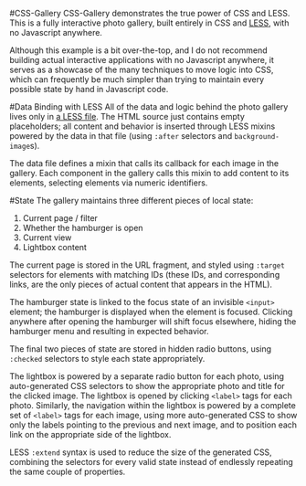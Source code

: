 #CSS-Gallery
CSS-Gallery demonstrates the true power of CSS and LESS.  This is a fully interactive photo gallery, built entirely in CSS and [LESS](http://lesscss.org), with no Javascript anywhere.

Although this example is a bit over-the-top, and I do not recommend building actual interactive applications with no Javascript anywhere, it serves as a showcase of the many techniques to move logic into CSS, which can frequently be much simpler than trying to maintain every possible state by hand in Javascript code.

#Data Binding with LESS
All of the data and logic behind the photo gallery lives only in [a LESS file](/styles/_data.less).  The HTML source just contains empty placeholders; all content and behavior is inserted through LESS mixins powered by the data in that file (using `:after` selectors and `background-image`s).

The data file defines a mixin that calls its callback for each image in the gallery.  Each component in the gallery calls this mixin to add content to its elements, selecting elements via numeric identifiers.

#State
The gallery maintains three different pieces of local state:

 1. Current page / filter
 2. Whether the hamburger is open
 2. Current view
 3. Lightbox content

The current page is stored in the URL fragment, and styled using `:target` selectors for elements with matching IDs (these IDs, and corresponding links, are the only pieces of actual content that appears in the HTML).

The hamburger state is linked to the focus state of an invisible `<input>` element; the hamburger is displayed when the element is focused.  Clicking anywhere after opening the hamburger will shift focus elsewhere, hiding the hamburger menu and resulting in expected behavior.

The final two pieces of state are stored in hidden radio buttons, using `:checked` selectors to style each state appropriately.

The lightbox is powered by a separate radio button for each photo, using auto-generated CSS selectors to show the appropriate photo and title for the clicked image.  The lightbox is opened by clicking `<label>` tags for each photo.  Similarly, the navigation within the lightbox is powered by a complete set of `<label>` tags for each image, using more auto-generated CSS to show only the labels pointing to the previous and next image, and to position each link on the appropriate side of the lightbox.

LESS `:extend` syntax is used to reduce the size of the generated CSS, combining the selectors for every valid state instead of endlessly repeating the same couple of properties.